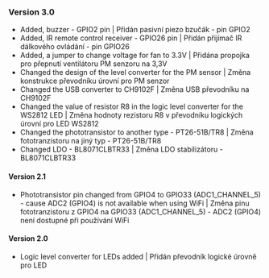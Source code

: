 ### Version 3.0
- Added, buzzer - GPIO2 pin | Přidán pasivní piezo bzučák - pin GPIO2
- Added, IR remote control receiver - GPIO26 pin | Přidán přijímač IR dálkového ovládání - pin GPIO26
- Added, a jumper to change voltage for fan to 3.3V | Přidána propojka pro přepnutí ventilátoru PM senzoru na 3,3V
- Changed the design of the level converter for the PM sensor | Změna konstrukce převodníku úrovní pro PM senzor
- Changed the USB converter to CH9102F | Změna USB převodníku na CH9102F
- Changed the value of resistor R8 in the logic level converter for the WS2812 LED | Změna hodnoty rezistoru R8 v převodníku logických úrovní pro LED WS2812
- Changed the phototransistor to another type - PT26-51B/TR8 | Změna fototranzistoru na jiný typ - PT26-51B/TR8
- Changed  LDO - BL8071CLBTR33 | Změna LDO stabilizátoru - BL8071CLBTR33
#### Version 2.1
- Phototransistor pin changed from GPIO4 to GPIO33 (ADC1_CHANNEL_5) - cause ADC2 (GPIO4) is not available when using WiFi | Změna pinu fototranzistoru z GPIO4 na GPIO33 (ADC1_CHANNEL_5) - ADC2 (GPIO4) není dostupné při používání WiFi
#### Version 2.0
- Logic level converter for LEDs added | Přidán převodník logické úrovně pro LED